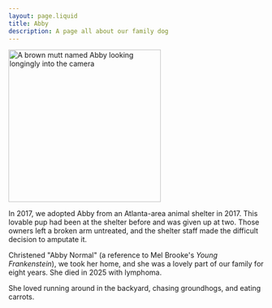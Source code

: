 ```yaml
---
layout: page.liquid
title: Abby
description: A page all about our family dog
---
```


<img src="/img/abby-1.jpg" alt="A brown mutt named Abby looking longingly into the camera" width="300">

In 2017, we adopted Abby from an Atlanta-area animal shelter in 2017. This
lovable pup had been at the shelter before and was given up at two. Those owners
left a broken arm untreated, and the shelter staff made the difficult decision
to amputate it.

Christened "Abby Normal" (a reference to Mel Brooke's _Young Frankenstein_), we
took her home, and she was a lovely part of our family for eight years. She died
in 2025 with lymphoma.

She loved running around in the backyard, chasing groundhogs, and eating
carrots.
